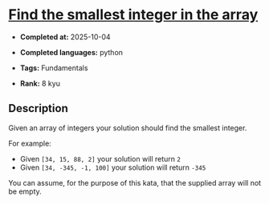 # [Find the smallest integer in the array](https://www.codewars.com/kata/55a2d7ebe362935a210000b2)

- **Completed at:** 2025-10-04

- **Completed languages:** python

- **Tags:** Fundamentals

- **Rank:** 8 kyu

## Description

Given an array of integers your solution should find the smallest integer. 

For example:

- Given `[34, 15, 88, 2]` your solution will return `2`
- Given `[34, -345, -1, 100]` your solution will return `-345`

You can assume, for the purpose of this kata, that the supplied array will not be empty.
